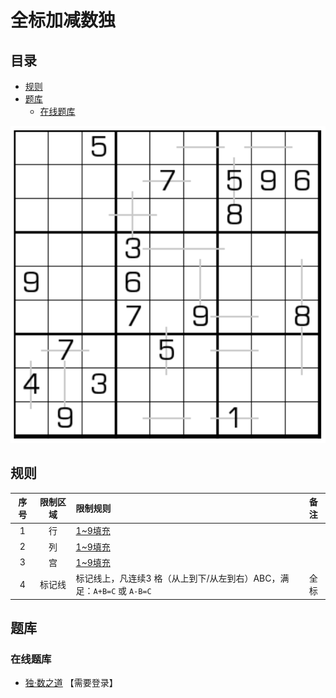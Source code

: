 # 全标加减数独
<!-- START doctoc generated TOC please keep comment here to allow auto update -->
<!-- DON'T EDIT THIS SECTION, INSTEAD RE-RUN doctoc TO UPDATE -->
## 目录

- [规则](#%E8%A7%84%E5%88%99)
- [题库](#%E9%A2%98%E5%BA%93)
  - [在线题库](#%E5%9C%A8%E7%BA%BF%E9%A2%98%E5%BA%93)

<!-- END doctoc generated TOC please keep comment here to allow auto update -->

![题](../../../../../images/sudoku/全标加减数独.png)

## 规则

| 序号  | 限制区域 | 限制规则                                           | 备注  |
|:---:|:----:|:-----------------------------------------------|:---:|
|  1  |  行   | [1~9填充]                                        |     |
|  2  |  列   | [1~9填充]                                        |     |
|  3  |  宫   | [1~9填充]                                        |     |
|  4  | 标记线  | 标记线上，凡连续3 格（从上到下/从左到右）ABC，满足：`A+B=C` 或 `A-B=C` | 全标  |

## 题库

### 在线题库

- [独·数之道](http://www.sudokufans.org.cn/lx/game.index.php?type=z4) 【需要登录】

[1~9填充]: ../../../../../rules.md#1to9填充
